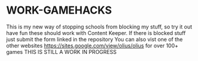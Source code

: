 # WORK-GAMEHACKS
This is my new way of stopping schools from blocking my stuff, so try it out have fun
these should work with Content Keeper.
If there is blocked stuff just submit the form linked in the repository
You can also vist one of the other websites https://sites.google.com/view/olius/olius 
for over 100+ games 
THIS IS STILL A WORK IN PROGRESS
